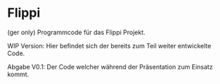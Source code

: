 # Flippi
(ger only) Programmcode für das Flippi Projekt.

WIP Version: 
Hier befindet sich der bereits zum Teil weiter entwickelte Code.

Abgabe V0.1:
Der Code welcher während der Präsentation zum Einsatz kommt.
